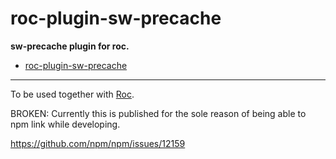 # roc-plugin-sw-precache 

__sw-precache plugin for roc.__  
- [roc-plugin-sw-precache](/extensions/roc-plugin-sw-precache)

---
To be used together with [Roc](https://github.com/rocjs/roc).

BROKEN: Currently this is published for the sole reason of being able to npm link while developing.

https://github.com/npm/npm/issues/12159